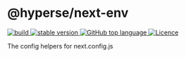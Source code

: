 # @hyperse/next-env

<p align="left">
  <a aria-label="Build" href="https://github.com/hyperse-io/next-mate/actions?query=workflow%3ACI">
    <img alt="build" src="https://img.shields.io/github/actions/workflow/status/hyperse-io/ts-node-paths/ci-integrity.yml?branch=main&label=ci&logo=github&style=flat-quare&labelColor=000000" />
  </a>
  <a aria-label="stable version" href="https://www.npmjs.com/package/@hyperse/next-env">
    <img alt="stable version" src="https://img.shields.io/npm/v/%40hyperse%2Fnext-env?branch=main&label=version&logo=npm&style=flat-quare&labelColor=000000" />
  </a>
  <a aria-label="Top language" href="https://github.com/hyperse-io/next-mate/search?l=typescript">
    <img alt="GitHub top language" src="https://img.shields.io/github/languages/top/hyperse-io/next-mate?style=flat-square&labelColor=000&color=blue">
  </a>
  <a aria-label="Licence" href="https://github.com/hyperse-io/next-mate/blob/main/LICENSE">
    <img alt="Licence" src="https://img.shields.io/github/license/hyperse-io/next-mate?style=flat-quare&labelColor=000000" />
  </a>
</p>

The config helpers for next.config.js

